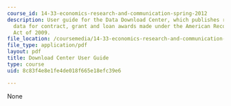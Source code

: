 ```yaml
---
course_id: 14-33-economics-research-and-communication-spring-2012
description: User guide for the Data Download Center, which publishes recipient reported
  data for contract, grant and loan awards made under the American Recovery and Reinvestment
  Act of 2009.
file_location: /coursemedia/14-33-economics-research-and-communication-spring-2012/8c83f4e8e1fe4de018f665e18efc39e6_MIT14_33S12_RecoDataManual.pdf
file_type: application/pdf
layout: pdf
title: Download Center User Guide
type: course
uid: 8c83f4e8e1fe4de018f665e18efc39e6

---
```

None